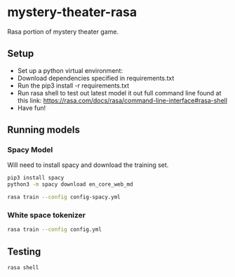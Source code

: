 # mystery-theater-rasa
Rasa portion of mystery theater game.

## Setup 

- Set up a python virtual environment:
- Download dependencies specified in requirements.txt
- Run the pip3 install -r requirements.txt
- Run rasa shell to test out latest model it out full command line found at this link: https://rasa.com/docs/rasa/command-line-interface#rasa-shell
- Have fun!


## Running models

### Spacy Model

Will need to install spacy and download the training set.

```bash
pip3 install spacy
python3 -m spacy download en_core_web_md
```

```bash
rasa train --config config-spacy.yml
```

### White space tokenizer

```bash
rasa train --config config.yml
```

## Testing

```bash
rasa shell 
```
